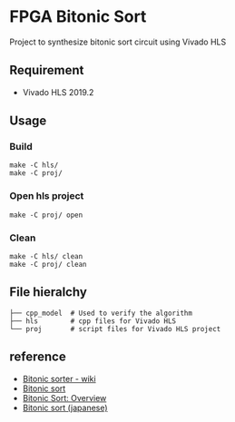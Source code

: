 # FPGA Bitonic Sort
Project to synthesize bitonic sort circuit using Vivado HLS

## Requirement
* Vivado HLS 2019.2

## Usage
### Build
```
make -C hls/
make -C proj/
```
### Open hls project
```
make -C proj/ open
```
### Clean
```
make -C hls/ clean
make -C proj/ clean
```

## File hieralchy
```
├── cpp_model  # Used to verify the algorithm
├── hls        # cpp files for Vivado HLS
└── proj       # script files for Vivado HLS project
```

## reference
* [Bitonic sorter - wiki](https://en.wikipedia.org/wiki/Bitonic_sorter)
* [Bitonic sort](http://www.inf.fh-flensburg.de/lang/algorithmen/sortieren/bitonic/bitonicen.htm)
* [Bitonic Sort: Overview](https://www.cs.rutgers.edu/~venugopa/parallel_summer2012/bitonic_overview.html)
* [Bitonic sort (japanese)](https://t-pot.com/program/90_BitonicSort/index.html)
